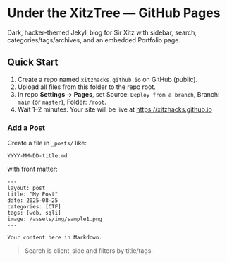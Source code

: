 # Under the XitzTree — GitHub Pages

Dark, hacker-themed Jekyll blog for Sir Xitz with sidebar, search, categories/tags/archives, and an embedded Portfolio page.

## Quick Start
1. Create a repo named `xitzhacks.github.io` on GitHub (public).
2. Upload all files from this folder to the repo root.
3. In repo **Settings → Pages**, set Source: `Deploy from a branch`, Branch: `main` (or `master`), Folder: `/root`.
4. Wait 1–2 minutes. Your site will be live at https://xitzhacks.github.io

### Add a Post
Create a file in `_posts/` like:
```
YYYY-MM-DD-title.md
```
with front matter:
```
---
layout: post
title: "My Post"
date: 2025-08-25
categories: [CTF]
tags: [web, sqli]
image: /assets/img/sample1.png
---

Your content here in Markdown.
```

> Search is client-side and filters by title/tags.